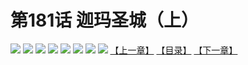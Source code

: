 # 第181话 迦玛圣城（上）
![](https://mhpic.xiaomingtaiji.net/comic/D/斗破苍穹拆分版/181话/1.jpg-zymk.middle.webp)
![](https://mhpic.xiaomingtaiji.net/comic/D/斗破苍穹拆分版/181话/2.jpg-zymk.middle.webp)
![](https://mhpic.xiaomingtaiji.net/comic/D/斗破苍穹拆分版/181话/3.jpg-zymk.middle.webp)
![](https://mhpic.xiaomingtaiji.net/comic/D/斗破苍穹拆分版/181话/4.jpg-zymk.middle.webp)
![](https://mhpic.xiaomingtaiji.net/comic/D/斗破苍穹拆分版/181话/5.jpg-zymk.middle.webp)
![](https://mhpic.xiaomingtaiji.net/comic/D/斗破苍穹拆分版/181话/6.jpg-zymk.middle.webp)
![](https://mhpic.xiaomingtaiji.net/comic/D/斗破苍穹拆分版/181话/7.jpg-zymk.middle.webp)
![](https://mhpic.xiaomingtaiji.net/comic/D/斗破苍穹拆分版/181话/8.jpg-zymk.middle.webp)
[【上一章】](./180.md)
[【目录】](./README.md)
[【下一章】](./182.md)
